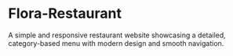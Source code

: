# Flora-Restaurant
A simple and responsive restaurant website showcasing a detailed, category-based menu with modern design and smooth navigation.
